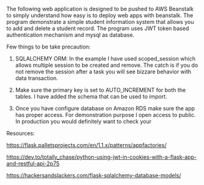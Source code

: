 The following web application is designed to be pushed to AWS Beanstalk to simply understand how easy is to deploy web apps with beanstalk.
The program demonstrate a simple student information system that allows you to add and delete a student record.
The program uses JWT token based authentication mechanism and mysql as database.

Few things to be take precaution:

1) SQLALCHEMY ORM: In the example I have used scoped_session which allows multiple session to be created and remove. The catch is if you do not remove the session after a task you will see bizzare behavior with data transaction.

2) Make sure the primary key is set to AUTO_INCREMENT for both the tables. I have added the schema that can be used to import.

3) Once you have configure database on Amazon RDS make sure the app has proper access. For demonstration purpose I open access to public. In production you would definitely want to check your



Resources:

https://flask.palletsprojects.com/en/1.1.x/patterns/appfactories/

https://dev.to/totally_chase/python-using-jwt-in-cookies-with-a-flask-app-and-restful-api-2p75

https://hackersandslackers.com/flask-sqlalchemy-database-models/

